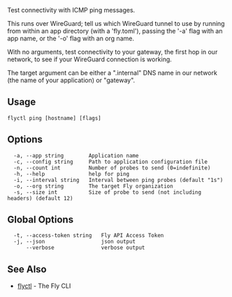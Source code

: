 Test connectivity with ICMP ping messages.

This runs over WireGuard; tell us which WireGuard tunnel to use by
running from within an app directory (with a 'fly.toml'), passing the
'-a' flag with an app name, or the '-o' flag with an org name.

With no arguments, test connectivity to your gateway, the first hop
in our network, to see if your WireGuard connection is working.

The target argument can be either a ".internal" DNS name in our network
(the name of your application) or "gateway".

## Usage
~~~
flyctl ping [hostname] [flags]
~~~

## Options

~~~
  -a, --app string        Application name
  -c, --config string     Path to application configuration file
  -n, --count int         Number of probes to send (0=indefinite)
  -h, --help              help for ping
  -i, --interval string   Interval between ping probes (default "1s")
  -o, --org string        The target Fly organization
  -s, --size int          Size of probe to send (not including headers) (default 12)
~~~

## Global Options

~~~
  -t, --access-token string   Fly API Access Token
  -j, --json                  json output
      --verbose               verbose output
~~~

## See Also

* [flyctl](/docs/flyctl/help/)	 - The Fly CLI

